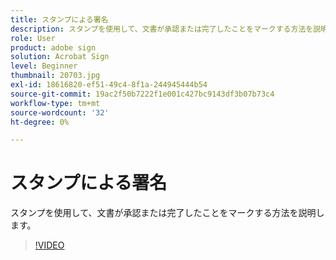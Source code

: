 ```yaml
---
title: スタンプによる署名
description: スタンプを使用して、文書が承認または完了したことをマークする方法を説明します
role: User
product: adobe sign
solution: Acrobat Sign
level: Beginner
thumbnail: 20703.jpg
exl-id: 18616820-ef51-49c4-8f1a-244945444b54
source-git-commit: 19ac2f50b7222f1e001c427bc9143df3b07b73c4
workflow-type: tm+mt
source-wordcount: '32'
ht-degree: 0%

---
```


# スタンプによる署名

スタンプを使用して、文書が承認または完了したことをマークする方法を説明します。

>[!VIDEO](https://video.tv.adobe.com/v/345170?hidetitle=true)
